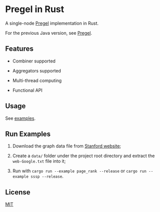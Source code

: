 # Pregel in Rust

A single-node [Pregel](https://dl.acm.org/citation.cfm?id=1584010) implementation in Rust.

For the previous Java version, see [Pregel](https://github.com/nickyc975/Pregel).

## Features

* Combiner supported

* Aggregators supported

* Multi-thread computing

* Functional API

## Usage

See [examples](https://github.com/nickyc975/PregelR/tree/master/examples).

## Run Examples

1. Download the graph data file from [Stanford website](https://snap.stanford.edu/data/web-Google.html);

2. Create a `data/` folder under the project root directory and extract the `web-Google.txt` file into it;

3. Run with `cargo run --example page_rank --release` or `cargo run --example sssp --release`.

## License

[MIT](./LICENSE)
